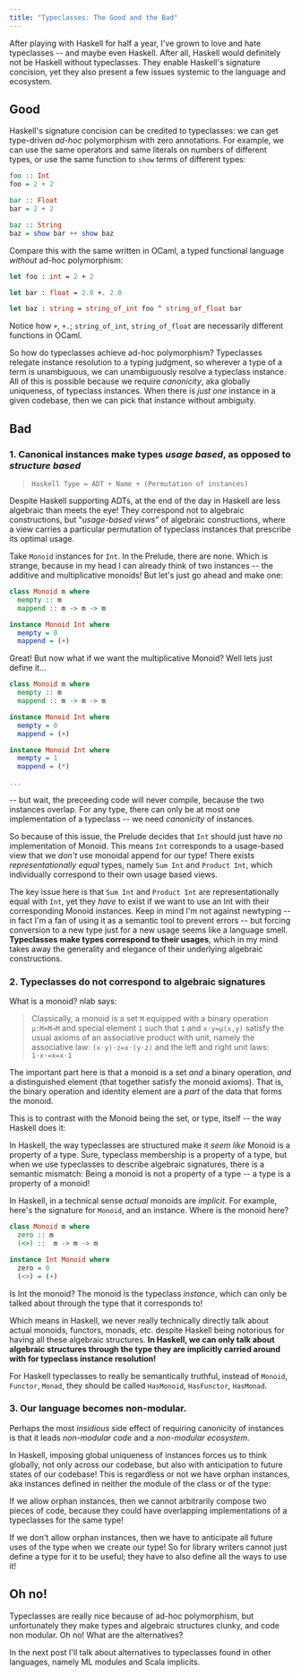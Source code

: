 ```yaml
---
title: "Typeclasses: The Good and the Bad"
---
```


After playing with Haskell for half a year, I've grown to love and hate typeclasses -- and maybe even Haskell. After all, Haskell would definitely not be Haskell without typeclasses. They enable Haskell's signature concision, yet they also present a few issues systemic to the language and ecosystem.

## Good

Haskell's signature concision can be credited to typeclasses: we can get type-driven *ad-hoc* polymorphism with zero annotations. For example, we can use the same operators and same literals on numbers of different types, or use the same function to `show` terms of different types:

```haskell
foo :: Int
foo = 2 + 2

bar :: Float
bar = 2 + 2

baz :: String
baz = show bar ++ show baz
```

Compare this with the same written in OCaml, a typed functional language *without* ad-hoc polymorphism:

```ocaml
let foo : int = 2 + 2

let bar : float = 2.0 +. 2.0

let baz : string = string_of_int foo ^ string_of_float bar
```

Notice how `+`, `+.`; `string_of_int`, `string_of_float` are necessarily different functions in OCaml.

So how do typeclasses achieve ad-hoc polymorphism? Typeclasses relegate instance resolution to a typing judgment, so wherever a type of a term is unambiguous, we can unambiguously resolve a typeclass instance. All of this is possible because we require *canonicity*, aka globally uniqueness, of typeclass instances. When there is *just one* instance in a given codebase, then we can pick that instance without ambiguity. 

## Bad


### 1. Canonical instances make types *usage based*, as opposed to *structure based*

> `Haskell Type = ADT + Name + (Permutation of instances)`

Despite Haskell supporting ADTs, at the end of the day in Haskell are less algebraic than meets the eye! They correspond not to algebraic constructions, but "*usage-based views*" of algebraic constructions, where a view carries a particular permutation of typeclass instances that prescribe its optimal usage. 

Take `Monoid` instances for `Int`. In the Prelude, there are none. Which is strange, because in my head I can already think of two instances -- the additive and multiplicative monoids! But let's just go ahead and make one:

``` haskell
class Monoid m where
  mempty :: m
  mappend :: m -> m -> m

instance Monoid Int where
  mempty = 0
  mappend = (+)
```

Great! But now what if we want the multiplicative Monoid? Well lets just define it...

``` haskell
class Monoid m where
  mempty :: m
  mappend :: m -> m -> m

instance Monoid Int where
  mempty = 0
  mappend = (+)

instance Monoid Int where
  mempty = 1
  mappend = (*)

...
```

-- but wait, the preceeding code will never compile, because the two instances overlap. For any type, there can only be at most one implementation of a typeclass -- we need *canonicity* of instances.


So because of this issue, the Prelude decides that `Int` should just have *no* implementation of Monoid. This means `Int` corresponds to a usage-based view that we *don't* use monoidal append for our type! There exists *representationally equal* types, namely `Sum Int` and `Product Int`, which individually correspond to their own usage based views.

The key issue here is that `Sum Int` and `Product Int` are representationally equal with `Int`, yet they *have* to exist if we want to use an Int with their corresponding Monoid instances. Keep in mind I'm not against newtyping -- in fact I'm a fan of using it as a semantic tool to prevent errors -- but forcing conversion to a new type just for a new usage seems like a language smell. **Typeclasses make types correspond to their usages**, which in my mind takes away the generality and elegance of their underlying algebraic constructions.

### 2. Typeclasses do not correspond to algebraic signatures

What is a monoid? nlab says:

> Classically, a monoid is a set `M` equipped with a binary operation `μ:M×M→M` and special element `1` such that `1` and `x⋅y=μ(x,y)` satisfy the usual axioms of an associative product with unit, namely the associative law:
> `(x⋅y)⋅z=x⋅(y⋅z)`
> and the left and right unit laws:
> `1⋅x⋅=x=x⋅1`

The important part here is that a monoid is a set *and* a binary operation,  *and* a distinguished element (that together satisfy the monoid axioms). That is, the binary operation and identity element are a *part* of the data that forms the monoid.

This is to contrast with the Monoid being the set, or type, itself -- the way Haskell does it:

In Haskell, the way typeclasses are structured make it *seem like* Monoid is a property of a type. Sure, typeclass membership is a property of a type, but when we use typeclasses to describe algebraic signatures, there is a semantic mismatch: Being a monoid is not a property of a type -- a type is a property of a monoid!


In Haskell, in a technical sense *actual* monoids are *implicit*. For example, here's the signature for `Monoid`, and an instance. Where is the monoid here?

``` Haskell
class Monoid m where
  zero :: m
  (<>) ::  m -> m -> m

instance Int Monoid where
  zero = 0
  (<>) = (+)

```

Is Int the monoid? The monoid is the typeclass *instance*, which can only be talked about through the type that it corresponds to!

Which means in Haskell, we never really technically directly talk about actual monoids, functors, monads, etc. despite Haskell being notorious for having all these algebraic structures. **In Haskell, we can only talk about algebraic structures through the type they are implicitly carried around with for typeclass instance resolution!**

For Haskell typeclasses to really be semantically truthful, instead of `Monoid`, `Functor`, `Monad`, they should be called `HasMonoid`, `HasFunctor`, `HasMonad`.

### 3. Our language becomes non-modular.

Perhaps the most *insidious* side effect of requiring canonicity of instances is that it leads *non-modular code* and a *non-modular ecosystem*.

In Haskell, imposing global uniqueness of instances forces us to think globally, not only across our codebase, but also with anticipation to future states of our codebase! This is regardless or not we have orphan instances, aka instances defined in neither the module of the  class or of the type:

If we allow orphan instances, then we cannot arbitrarily compose two pieces of code, because they could have overlapping implementations of a typeclasses for the same type!

If we don't allow orphan instances, then we have to anticipate all future uses of the type when we create our type! So for library writers cannot just define a type for it to be useful; they have to also define all the ways to use it!

## Oh no!

Typeclasses are really nice because of ad-hoc polymorphism, but unfortunately they make types and algebraic structures clunky, and code non modular. Oh no! What are the alternatives? 

In the next post I'll talk about alternatives to typeclasses found in other languages, namely ML modules and Scala implicits.

